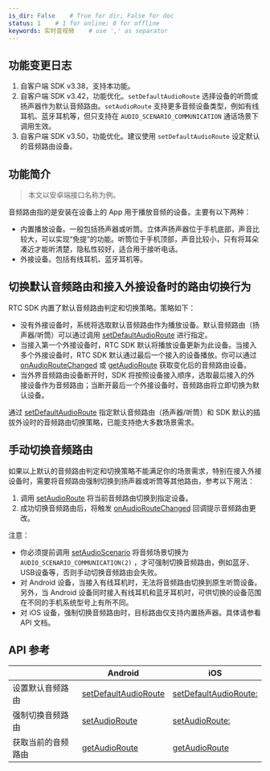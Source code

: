 ```yaml
---
is_dir: False    # True for dir; False for doc
status: 1    # 1 for online; 0 for offline
keywords: 实时音视频    # use ',' as separator
---
```


## 功能变更日志

1. 自客户端 SDK v3.38，支持本功能。
2. 自客户端 SDK v3.42，功能优化。`setDefaultAudioRoute` 选择设备的听筒或扬声器作为默认音频路由。`setAudioRoute` 支持更多音频设备类型，例如有线耳机、蓝牙耳机等，但只支持在 `AUDIO_SCENARIO_COMMUNICATION` 通话场景下调用生效。
3. 自客户端 SDK v3.50，功能优化。建议使用 `setDefaultAudioRoute` 设定默认的音频路由设备。

## 功能简介

> 本文以安卓端接口名称为例。

音频路由指的是安装在设备上的 App 用于播放音频的设备。主要有以下两种：
   - 内置播放设备。一般包括扬声器或听筒。立体声扬声器位于手机底部，声音比较大，可以实现“免提”的功能。听筒位于手机顶部，声音比较小，只有将耳朵凑近才能听清楚，隐私性较好，适合用于接听电话。
   - 外接设备。包括有线耳机、蓝牙耳机等。

## 切换默认音频路由和接入外接设备时的路由切换行为

RTC SDK 内置了默认音频路由判定和切换策略。策略如下：

- 没有外接设备时，系统将选取默认音频路由作为播放设备。默认音频路由（扬声器/听筒）可以通过调用 [setDefaultAudioRoute](70080#RTCVideo-setdefaultaudioroute) 进行指定。
- 当接入第一个外接设备时，RTC SDK 默认将播放设备更新为此设备。当接入多个外接设备时，RTC SDK 默认通过最后一个接入的设备播放。你可以通过 [onAudioRouteChanged](70081#IRTCVideoEventHandler-onaudioroutechanged) 或 [getAudioRoute](70080#RTCVideo-getaudioroute) 获取变化后的音频路由设备。
- 当外界音频路由设备断开时，SDK 将按照设备接入顺序，选取最后接入的外接设备作为音频路由；当断开最后一个外接设备时，音频路由将立即切换为默认设备。

通过 [setDefaultAudioRoute](70080#RTCVideo-setdefaultaudioroute) 指定默认音频路由（扬声器/听筒）和 SDK 默认的插拔外设时的音频路由切换策略，已能支持绝大多数场景需求。

## 手动切换音频路由

如果以上默认的音频路由判定和切换策略不能满足你的场景需求，特别在接入外接设备时，需要将音频路由强制切换到扬声器或听筒等其他路由，参考以下用法：

1. 调用 [setAudioRoute](70080#RTCVideo-setdefaultaudioroute) 将当前音频路由切换到指定设备。
2. 成功切换音频路由后，将触发 [onAudioRouteChanged](70081#IRTCVideoEventHandler-onaudioroutechanged) 回调提示音频路由更改。

注意：

- 你必须提前调用 [setAudioScenario](70080#RTCVideo-setaudioscenario) 将音频场景切换为 `AUDIO_SCENARIO_COMMUNICATION(2)` ，才可强制切换音频路由，例如蓝牙、USB设备等，否则手动切换音频路由会失败。
- 对 Android 设备，当接入有线耳机时，无法将音频路由切换到原生听筒设备。另外，当 Android 设备同时接入有线耳机和蓝牙耳机时，可供切换的设备范围在不同的手机系统型号上有所不同。
- 对 iOS 设备，强制切换音频路由时，目标路由仅支持内置扬声器。具体请参看 API 文档。

## API 参考

| | Android | iOS |
| --- | --- | --- |
| 设置默认音频路由   | [setDefaultAudioRoute](70080#RTCVideo-setdefaultaudioroute) | [setDefaultAudioRoute:](70086#ByteRTCVideo-setdefaultaudioroute) |
| 强制切换音频路由   | [setAudioRoute](70080#RTCVideo-setdefaultaudioroute)        | [setAudioRoute:](70086#ByteRTCVideo-setaudioroute) |
| 获取当前的音频路由 | [getAudioRoute](70080#RTCVideo-getaudioroute)               | [getAudioRoute](70086#ByteRTCVideo-getaudioroute) |

